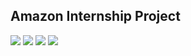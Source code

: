 ## Amazon Internship Project
![](/img/design.png)
![](/img/search.png)
![](/img/result.png)
![](/img/detail.png)